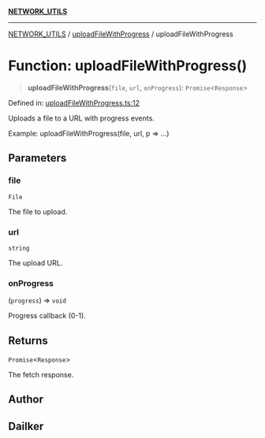 [**NETWORK_UTILS**](../../README.md)

***

[NETWORK_UTILS](../../README.md) / [uploadFileWithProgress](../README.md) / uploadFileWithProgress

# Function: uploadFileWithProgress()

> **uploadFileWithProgress**(`file`, `url`, `onProgress`): `Promise`\<`Response`\>

Defined in: [uploadFileWithProgress.ts:12](https://github.com/dailker/everyutil/blob/2a1290e25c1270a5e1af64099b97f8d5fc086e59/src/network/uploadFileWithProgress.ts#L12)

Uploads a file to a URL with progress events.

Example: uploadFileWithProgress(file, url, p => ...)

## Parameters

### file

`File`

The file to upload.

### url

`string`

The upload URL.

### onProgress

(`progress`) => `void`

Progress callback (0-1).

## Returns

`Promise`\<`Response`\>

The fetch response.

## Author

## Dailker
